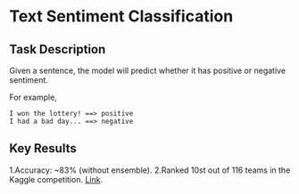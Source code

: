Text Sentiment Classification 
==
## Task Description
Given a sentence, the model will predict whether it has positive or negative sentiment.  

For example,
```
I won the lottery! ==> positive
I had a bad day... ==> negative
```

## Key Results
1.Accuracy: ~83% (without ensemble).
2.Ranked 10st out of 116 teams in the Kaggle competition. [Link](https://www.kaggle.com/c/ml-2018spring-hw5/leaderboard).

